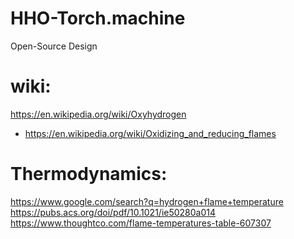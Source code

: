 # HHO-Torch.machine
Open-Source Design

# wiki:
https://en.wikipedia.org/wiki/Oxyhydrogen
- https://en.wikipedia.org/wiki/Oxidizing_and_reducing_flames

# Thermodynamics:
https://www.google.com/search?q=hydrogen+flame+temperature https://pubs.acs.org/doi/pdf/10.1021/ie50280a014
https://www.thoughtco.com/flame-temperatures-table-607307
